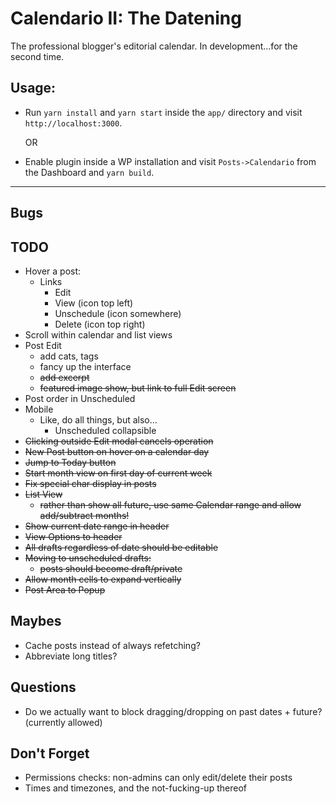 # Calendario II: The Datening

The professional blogger's editorial calendar. In development...for the second time.

## Usage:

-   Run `yarn install` and `yarn start` inside the `app/` directory and visit `http://localhost:3000`.

    OR

-   Enable plugin inside a WP installation and visit `Posts->Calendario` from the Dashboard and `yarn build`.

---

## Bugs

## TODO

-   Hover a post:
    -   Links
        -   Edit
        -   View (icon top left)
        -   Unschedule (icon somewhere)
        -   Delete (icon top right)
-   Scroll within calendar and list views
-   Post Edit
    -   add cats, tags
    -   fancy up the interface
    -   ~~add excerpt~~
    -   ~~featured image show, but link to full Edit screen~~
-   Post order in Unscheduled
-   Mobile
    -   Like, do all things, but also...
        -   Unscheduled collapsible
-   ~~Clicking outside Edit modal cancels operation~~
-   ~~New Post button on hover on a calendar day~~
-   ~~Jump to Today button~~
-   ~~Start month view on first day of current week~~
-   ~~Fix special char display in posts~~
-   ~~List View~~
    -   ~~rather than show all future, use same Calendar range and allow add/subtract months!~~
-   ~~Show current date range in header~~
-   ~~View Options to header~~
-   ~~All drafts regardless of date should be editable~~
-   ~~Moving to unscheduled drafts:~~
    -   ~~posts should become draft/private~~
-   ~~Allow month cells to expand vertically~~
-   ~~Post Area to Popup~~

## Maybes

-   Cache posts instead of always refetching?
-   Abbreviate long titles?

## Questions

-   Do we actually want to block dragging/dropping on past dates + future? (currently allowed)

## Don't Forget

-   Permissions checks: non-admins can only edit/delete their posts
-   Times and timezones, and the not-fucking-up thereof
